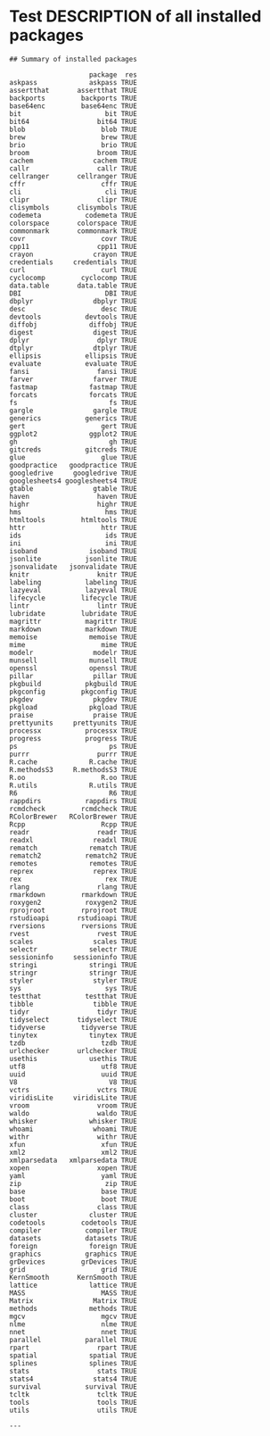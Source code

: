 # Test DESCRIPTION of all installed packages

    
    
    ## Summary of installed packages 
    
                        package  res
    askpass             askpass TRUE
    assertthat       assertthat TRUE
    backports         backports TRUE
    base64enc         base64enc TRUE
    bit                     bit TRUE
    bit64                 bit64 TRUE
    blob                   blob TRUE
    brew                   brew TRUE
    brio                   brio TRUE
    broom                 broom TRUE
    cachem               cachem TRUE
    callr                 callr TRUE
    cellranger       cellranger TRUE
    cffr                   cffr TRUE
    cli                     cli TRUE
    clipr                 clipr TRUE
    clisymbols       clisymbols TRUE
    codemeta           codemeta TRUE
    colorspace       colorspace TRUE
    commonmark       commonmark TRUE
    covr                   covr TRUE
    cpp11                 cpp11 TRUE
    crayon               crayon TRUE
    credentials     credentials TRUE
    curl                   curl TRUE
    cyclocomp         cyclocomp TRUE
    data.table       data.table TRUE
    DBI                     DBI TRUE
    dbplyr               dbplyr TRUE
    desc                   desc TRUE
    devtools           devtools TRUE
    diffobj             diffobj TRUE
    digest               digest TRUE
    dplyr                 dplyr TRUE
    dtplyr               dtplyr TRUE
    ellipsis           ellipsis TRUE
    evaluate           evaluate TRUE
    fansi                 fansi TRUE
    farver               farver TRUE
    fastmap             fastmap TRUE
    forcats             forcats TRUE
    fs                       fs TRUE
    gargle               gargle TRUE
    generics           generics TRUE
    gert                   gert TRUE
    ggplot2             ggplot2 TRUE
    gh                       gh TRUE
    gitcreds           gitcreds TRUE
    glue                   glue TRUE
    goodpractice   goodpractice TRUE
    googledrive     googledrive TRUE
    googlesheets4 googlesheets4 TRUE
    gtable               gtable TRUE
    haven                 haven TRUE
    highr                 highr TRUE
    hms                     hms TRUE
    htmltools         htmltools TRUE
    httr                   httr TRUE
    ids                     ids TRUE
    ini                     ini TRUE
    isoband             isoband TRUE
    jsonlite           jsonlite TRUE
    jsonvalidate   jsonvalidate TRUE
    knitr                 knitr TRUE
    labeling           labeling TRUE
    lazyeval           lazyeval TRUE
    lifecycle         lifecycle TRUE
    lintr                 lintr TRUE
    lubridate         lubridate TRUE
    magrittr           magrittr TRUE
    markdown           markdown TRUE
    memoise             memoise TRUE
    mime                   mime TRUE
    modelr               modelr TRUE
    munsell             munsell TRUE
    openssl             openssl TRUE
    pillar               pillar TRUE
    pkgbuild           pkgbuild TRUE
    pkgconfig         pkgconfig TRUE
    pkgdev               pkgdev TRUE
    pkgload             pkgload TRUE
    praise               praise TRUE
    prettyunits     prettyunits TRUE
    processx           processx TRUE
    progress           progress TRUE
    ps                       ps TRUE
    purrr                 purrr TRUE
    R.cache             R.cache TRUE
    R.methodsS3     R.methodsS3 TRUE
    R.oo                   R.oo TRUE
    R.utils             R.utils TRUE
    R6                       R6 TRUE
    rappdirs           rappdirs TRUE
    rcmdcheck         rcmdcheck TRUE
    RColorBrewer   RColorBrewer TRUE
    Rcpp                   Rcpp TRUE
    readr                 readr TRUE
    readxl               readxl TRUE
    rematch             rematch TRUE
    rematch2           rematch2 TRUE
    remotes             remotes TRUE
    reprex               reprex TRUE
    rex                     rex TRUE
    rlang                 rlang TRUE
    rmarkdown         rmarkdown TRUE
    roxygen2           roxygen2 TRUE
    rprojroot         rprojroot TRUE
    rstudioapi       rstudioapi TRUE
    rversions         rversions TRUE
    rvest                 rvest TRUE
    scales               scales TRUE
    selectr             selectr TRUE
    sessioninfo     sessioninfo TRUE
    stringi             stringi TRUE
    stringr             stringr TRUE
    styler               styler TRUE
    sys                     sys TRUE
    testthat           testthat TRUE
    tibble               tibble TRUE
    tidyr                 tidyr TRUE
    tidyselect       tidyselect TRUE
    tidyverse         tidyverse TRUE
    tinytex             tinytex TRUE
    tzdb                   tzdb TRUE
    urlchecker       urlchecker TRUE
    usethis             usethis TRUE
    utf8                   utf8 TRUE
    uuid                   uuid TRUE
    V8                       V8 TRUE
    vctrs                 vctrs TRUE
    viridisLite     viridisLite TRUE
    vroom                 vroom TRUE
    waldo                 waldo TRUE
    whisker             whisker TRUE
    whoami               whoami TRUE
    withr                 withr TRUE
    xfun                   xfun TRUE
    xml2                   xml2 TRUE
    xmlparsedata   xmlparsedata TRUE
    xopen                 xopen TRUE
    yaml                   yaml TRUE
    zip                     zip TRUE
    base                   base TRUE
    boot                   boot TRUE
    class                 class TRUE
    cluster             cluster TRUE
    codetools         codetools TRUE
    compiler           compiler TRUE
    datasets           datasets TRUE
    foreign             foreign TRUE
    graphics           graphics TRUE
    grDevices         grDevices TRUE
    grid                   grid TRUE
    KernSmooth       KernSmooth TRUE
    lattice             lattice TRUE
    MASS                   MASS TRUE
    Matrix               Matrix TRUE
    methods             methods TRUE
    mgcv                   mgcv TRUE
    nlme                   nlme TRUE
    nnet                   nnet TRUE
    parallel           parallel TRUE
    rpart                 rpart TRUE
    spatial             spatial TRUE
    splines             splines TRUE
    stats                 stats TRUE
    stats4               stats4 TRUE
    survival           survival TRUE
    tcltk                 tcltk TRUE
    tools                 tools TRUE
    utils                 utils TRUE
    
    ---


